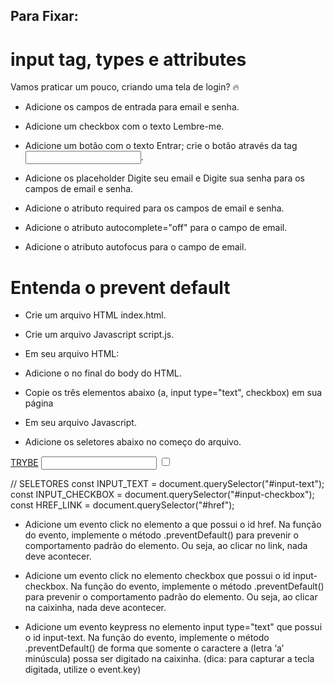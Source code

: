 ## Para Fixar: 

# input tag, types e attributes

Vamos praticar um pouco, criando uma tela de login? 🔥

* Adicione os campos de entrada para email e senha.

* Adicione um checkbox com o texto Lembre-me.

* Adicione um botão com o texto Entrar; crie o botão através da tag <input>.

* Adicione os placeholder Digite seu email e Digite sua senha para os campos de email e senha.

* Adicione o atributo required para os campos de email e senha.

* Adicione o atributo autocomplete="off" para o campo de email.

* Adicione o atributo autofocus para o campo de email.

# Entenda o prevent default

* Crie um arquivo HTML index.html.

* Crie um arquivo Javascript script.js.

* Em seu arquivo HTML:

* Adicione o <script src="script.js"></script> no final do body do HTML.

* Copie os três elementos abaixo (a, input type="text", checkbox) em sua página

* Em seu arquivo Javascript.

* Adicione os seletores abaixo no começo do arquivo.


<!-- elemento para copiar -->
<a href="www.betrybe.com" target="_blank" id="href">TRYBE</a>
<input type="text" id="input-text"/>
<input type="checkbox" id="input-checkbox" />

// SELETORES
const INPUT_TEXT = document.querySelector("#input-text");
const INPUT_CHECKBOX = document.querySelector("#input-checkbox");
const HREF_LINK = document.querySelector("#href");


* Adicione um evento click no elemento a que possui o id href. Na função do evento, implemente o método .preventDefault() para prevenir o comportamento padrão do elemento. Ou seja, ao clicar no link, nada deve acontecer.

* Adicione um evento click no elemento checkbox que possui o id input-checkbox. Na função do evento, implemente o método .preventDefault() para prevenir o comportamento padrão do elemento. Ou seja, ao clicar na caixinha, nada deve acontecer.

* Adicione um evento keypress no elemento input type="text" que possui o id input-text. Na função do evento, implemente o método .preventDefault() de forma que somente o caractere a (letra ‘a’ minúscula) possa ser digitado na caixinha. (dica: para capturar a tecla digitada, utilize o event.key)